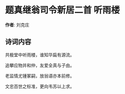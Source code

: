 # 题真继翁司令新居二首 听雨楼

**作者**: 刘克庄

## 诗词内容

共极堂中听雨楼，谁知华扁有源流。

追攀应物并和仲，友爱全真与子由。

老监情尤锺冢嗣，放翁语亦本前修。

文忠百世之标准，更向韦苏以上求。

